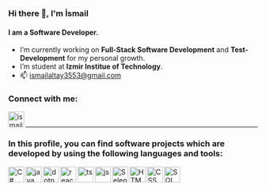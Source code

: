 ### Hi there 👋, I'm İsmail
#### I am a Software Developer.

- I’m currently working on **Full-Stack Software Development** and **Test-Development** for my personal growth.
- I’m student at **Izmir Institue of Technology**.
- 📫  ismailaltay3553@gmail.com

### Connect with me:
[<img align="left" alt="ismail-altay | LinkedIn" width="32px" src="https://img.icons8.com/color/48/linkedin.png" />](https://www.linkedin.com/in/ismailaltay/)
<br>

---
### In this profile, you can find software projects which are developed by using the following languages and tools:

<img align="left" alt="C#" width="32px" src = "https://seeklogo.com/images/C/c-sharp-c-logo-02F17714BA-seeklogo.com.png" />
<img align="left" alt="java" width="32px" src = "https://img.icons8.com/color/48/java-coffee-cup-logo--v1.png" />
<img align="left" alt="dotnet-core" width="32px" src = "https://upload.wikimedia.org/wikipedia/commons/e/ee/.NET_Core_Logo.svg" />
<img align="left" alt="react.js" width="32px" src="https://upload.wikimedia.org/wikipedia/commons/a/a7/React-icon.svg" />
<img align="left" alt="ts" width="32px" src="https://img.icons8.com/color/48/typescript.png" />
<img align="left" alt="js" width="32px" src="https://img.icons8.com/fluency/48/javascript.png" />
<img align="left" alt="Selenium" width="32px" src = "https://img.icons8.com/color/48/selenium-test-automation.png"/>
<img align="left" alt="HTML5" width="32px" src="https://img.icons8.com/color/48/html-5--v1.png" />
<img align="left" alt="CSS" width="32px" src="https://img.icons8.com/color/48/css3.png" />
<img align="left" alt="SQL" width="32px" src="https://img.icons8.com/external-flat-juicy-fish/60/external-sql-coding-and-development-flat-flat-juicy-fish.png" alt="external-sql-coding-and-development-flat-flat-juicy-fish" />

